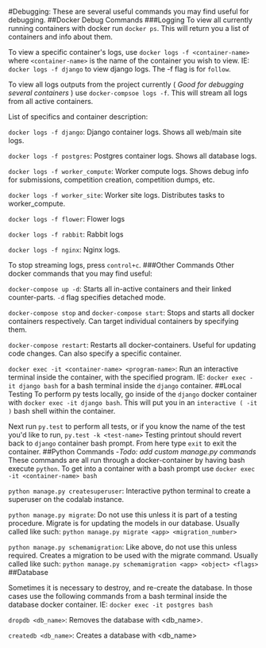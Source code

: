 #Debugging:
 These are several useful commands you may find useful for debugging.
 ##Docker Debug Commands
  ###Logging
  To view all currently running containers with docker run `docker ps`.
  This will return you a list of containers and info about them.

  To view a specific container's logs, use `docker logs -f <container-name>` where `<container-name>` is the name of
  the container you wish to view. IE: `docker logs -f django` to view django logs. The -f flag is for `follow`.

  To view all logs outputs from the project currently ( *Good for debugging several containers* ) use
  `docker-compsoe logs -f`. This will stream all logs from all active containers.

  List of specifics and container description:

  `docker logs -f django`: Django container logs. Shows all web/main site logs.

  `docker logs -f postgres`: Postgres container logs. Shows all database logs.

  `docker logs -f worker_compute`: Worker compute logs. Shows debug info for submissions, competition creation,
  competition dumps, etc.

  `docker logs -f worker_site`: Worker site logs. Distributes tasks to worker_compute.

  `docker logs -f flower`: Flower logs

  `docker logs -f rabbit`: Rabbit logs

  `docker logs -f nginx`: Nginx logs.

  To stop streaming logs, press `control+c`.
  ###Other Commands
  Other docker commands that you may find useful:

  `docker-compose up -d`: Starts all in-active containers and their linked counter-parts. `-d` flag specifies
  detached mode.

  `docker-compose stop` and `docker-compose start`: Stops and starts all docker containers respectively. Can target
  individual containers by specifying them.

  `docker-compose restart`: Restarts all docker-containers. Useful for updating code changes. Can also specify a
  specific container.

  `docker exec -it <container-name> <program-name>`: Run an interactive terminal inside the container,
  with the specified program. IE: `docker exec -it django bash` for a bash terminal inside the `django` container.
 ##Local Testing
  To perform py tests locally, go inside of the `django` docker container with `docker exec -it django bash`.
  This will put you in an `interactive ( -it )` bash shell within the container.

  Next run `py.test` to perform all tests, or if you know the name of the test you'd like to run,
  `py.test -k <test-name>`
  Testing printout should revert back to `django` container bash prompt. From here type `exit` to exit the container.
 ##Python Commands
 -*Todo: add custom manage.py commands*
 These commands are all run through a docker-container by having bash execute `python`. To get into a container with a
 bash prompt use `docker exec -it <container-name> bash`

 `python manage.py createsuperuser`: Interactive python terminal to create a superuser on the codalab instance.

 `python manage.py migrate`: Do not use this unless it is part of a testing procedure. Migrate is for updating the
 models in our database. Usually called like such: `python manage.py migrate <app> <migration_number>`

 `python manage.py schemamigration`: Like above, do not use this unless required. Creates a migration to be used with
 the migrate command. Usually called like such: `python manage.py schemamigration <app> <object> <flags>`
 ##Database

 Sometimes it is necessary to destroy, and re-create the database. In those cases use the following commands from
 a bash terminal inside the database docker container. IE: `docker exec -it postgres bash`

 `dropdb <db_name>`: Removes the database with <db_name>.

 `createdb <db_name>`: Creates a database with <db_name>
